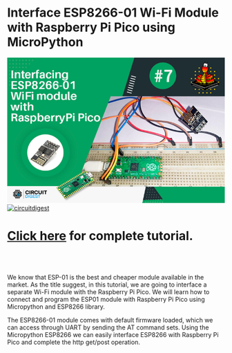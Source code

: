 # Interface ESP8266-01 Wi-Fi Module with Raspberry Pi Pico using MicroPython

<img src="https://github.com/Circuit-Digest/Raspberry_Pi_Pico_Tutorial/blob/main/T7_Interfacing_ESP8266-01_WiFi/images/T7_Interfacing-ESP8266-01-with-Raspberry-Pi-Pico.jpg" alt="alt_text" title="image_tooltip">


<br>
<a href="https://circuitdigest.com/microcontroller-projects/interfacing-esp8266-01-wifi-module-with-raspberry-pi-pico"><img src="https://img.shields.io/static/v1?label=&labelColor=505050&message=ADC ON RASPBERRY PI PICO CIRCUIT DIGEST&color=%230076D6&style=social&logo=google-chrome&logoColor=%230076D6" alt="circuitdigest"/></a>
<br>

[<h1>Click here](https://circuitdigest.com/microcontroller-projects/interfacing-esp8266-01-wifi-module-with-raspberry-pi-pico) for complete tutorial.</h1>

<br>

<br>
<br>
We know that ESP-01 is the best and cheaper module available in the market. As the title suggest, in this tutorial, we are going to interface a separate Wi-Fi module with the Raspberry Pi Pico. We will learn how to connect and program the ESP01 module with Raspberry Pi Pico using Micropython and ESP8266 library. 

The ESP8266-01 module comes with default firmware loaded, which we can access through UART by sending the AT command sets. Using the Micropython ESP8266 we can easily interface ESP8266 with Raspberry Pi Pico and complete the http get/post operation.
<br>

